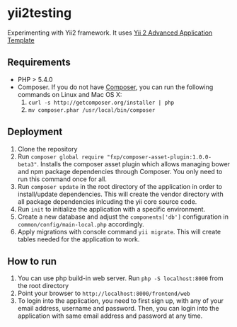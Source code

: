 yii2testing
===========

Experimenting with Yii2 framework. It uses [Yii 2 Advanced Application Template](https://github.com/yiisoft/yii2-app-advanced)  

Requirements
------------
- PHP > 5.4.0 
- Composer. If you do not have [Composer](http://getcomposer.org/), you can run
  the following commands on Linux and Mac OS X:
  1. `curl -s http://getcomposer.org/installer | php`
  2. `mv composer.phar /usr/local/bin/composer`

Deployment
----------
1. Clone the repository 
2. Run `composer global require "fxp/composer-asset-plugin:1.0.0-beta3"`. Installs the composer asset plugin which allows managing
   bower and npm package dependencies through Composer. You only need to run this command once for all. 
3. Run `composer update` in the root directory of the application in order to
   install/update dependencies. This will create the vendor directory with all
   package dependencies inlcuding the yii core source code.
4. Run `init` to initialize the application with a specific environment.
2. Create a new database and adjust the `components['db']` configuration in `common/config/main-local.php` accordingly.
3. Apply migrations with console command `yii migrate`. This will create tables needed for the application to work.
  
How to run
----------
1. You can use php build-in web server. Run `php -S localhost:8000` from the
   root directory
2. Point your browser to `http://localhost:8000/frontend/web` 
3. To login into the application, you need to first sign up, with any of your email address, username and password. 
   Then, you can login into the application with same email address and password at any time. 


